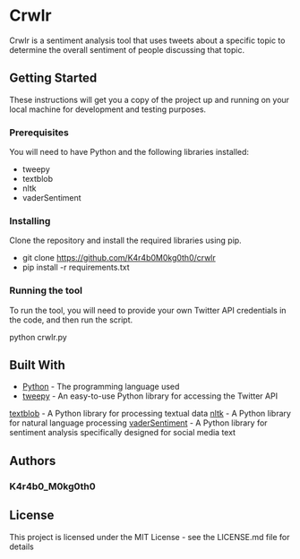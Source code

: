 # Crwlr

Crwlr is a sentiment analysis tool that uses tweets about a specific topic to determine the overall sentiment of people discussing that topic.

## Getting Started

These instructions will get you a copy of the project up and running on your local machine for development and testing purposes.

### Prerequisites

You will need to have Python and the following libraries installed:

- tweepy
- textblob
- nltk
- vaderSentiment

### Installing

Clone the repository and install the required libraries using pip.

- git clone <https://github.com/K4r4b0M0kg0th0/crwlr>
- pip install -r requirements.txt

### Running the tool

To run the tool, you will need to provide your own Twitter API credentials in the code, and then run the script.

python crwlr.py

## Built With

* [Python](https://www.python.org/) - The programming language used
* [tweepy](https://www.tweepy.org/) - An easy-to-use Python library for accessing the Twitter API

[textblob](https://textblob.readthedocs.io/en/dev/) - A Python library for processing textual data
[nltk](https://www.nltk.org/) - A Python library for natural language processing
[vaderSentiment](https://github.com/cjhutto/vaderSentiment) - A Python library for sentiment analysis specifically designed for social media text

## Authors
### K4r4b0_M0kg0th0 

## License

This project is licensed under the MIT License - see the LICENSE.md file for details